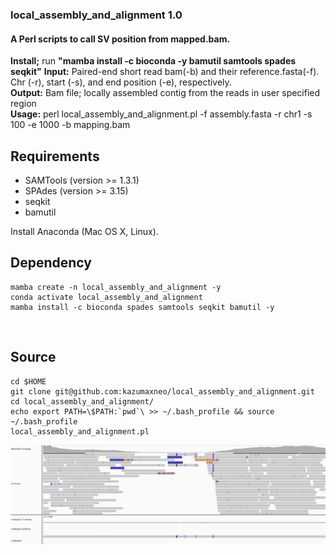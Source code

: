 ### local_assembly_and_alignment 1.0  
#### A Perl scripts to call SV position from mapped.bam.

**Install;** run __"mamba install -c bioconda -y bamutil samtools spades seqkit"__
**Input:** Paired-end short read bam(-b) and their reference.fasta(-f). Chr (-r), start (-s), and end position (-e), respectively.   
**Output:** Bam file; locally assembled contig from the reads in user specified region  
**Usage:** perl local_assembly_and_alignment.pl -f assembly.fasta -r chr1 -s 100 -e 1000 -b mapping.bam  

## Requirements  
- SAMTools  (version >= 1.3.1)  
- SPAdes (version >= 3.15)  
- seqkit
- bamutil


Install Anaconda (Mac OS X, Linux).  
## Dependency
```
mamba create -n local_assembly_and_alignment -y
conda activate local_assembly_and_alignment
mamba install -c bioconda spades samtools seqkit bamutil -y
```
   
## Source
```
cd $HOME 
git clone git@github.com:kazumaxneo/local_assembly_and_alignment.git
cd local_assembly_and_alignment/
echo export PATH=\$PATH:`pwd`\ >> ~/.bash_profile && source ~/.bash_profile
local_assembly_and_alignment.pl
```

<p align="center"><img src="Figure.png" alt="workflow" width="800"></p>
